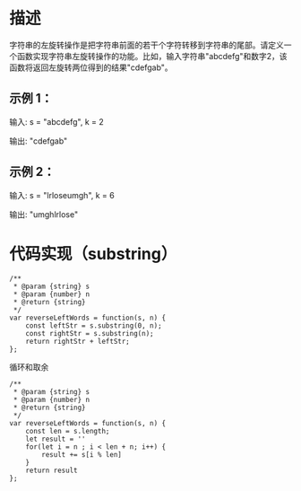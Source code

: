 # 描述
字符串的左旋转操作是把字符串前面的若干个字符转移到字符串的尾部。请定义一个函数实现字符串左旋转操作的功能。比如，输入字符串"abcdefg"和数字2，该函数将返回左旋转两位得到的结果"cdefgab"。
## 示例 1：
输入: s = "abcdefg", k = 2

输出: "cdefgab"
## 示例 2：
输入: s = "lrloseumgh", k = 6

输出: "umghlrlose"
# 代码实现（substring）
```
/**
 * @param {string} s
 * @param {number} n
 * @return {string}
 */
var reverseLeftWords = function(s, n) {
    const leftStr = s.substring(0, n);
    const rightStr = s.substring(n);
    return rightStr + leftStr;
};
```
循环和取余
```
/**
 * @param {string} s
 * @param {number} n
 * @return {string}
 */
var reverseLeftWords = function(s, n) {
    const len = s.length;
    let result = ''
    for(let i = n ; i < len + n; i++) {
        result += s[i % len]
    }
    return result
};
```